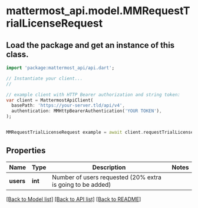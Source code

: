 # mattermost_api.model.MMRequestTrialLicenseRequest

## Load the package and get an instance of this class.
```dart
import 'package:mattermost_api/api.dart';

// Instantiate your client...
//

// example client with HTTP Bearer authorization and string token:
var client = MattermostApiClient(
  basePath: 'https://your-server.tld/api/v4',
  authentication: MMHttpBearerAuthentication('YOUR TOKEN'),
);


MMRequestTrialLicenseRequest example = await client.requestTrialLicenseRequest.FUNCTION_THAT_RETURNS_THIS_CLASS();

```

## Properties
Name | Type | Description | Notes
------------ | ------------- | ------------- | -------------
**users** | **int** | Number of users requested (20% extra is going to be added) | 

[[Back to Model list]](../GENERATED_README.md#documentation-for-models) [[Back to API list]](../GENERATED_README.md#documentation-for-api-endpoints) [[Back to README]](../GENERATED_README.md)


